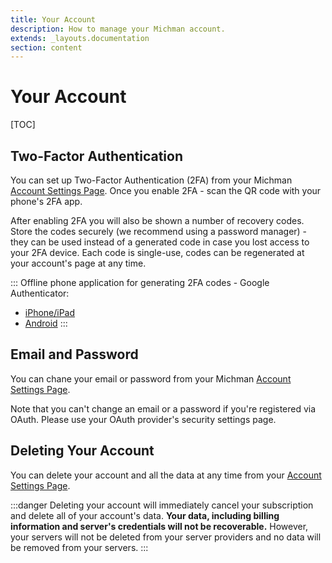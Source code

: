 ```yaml
---
title: Your Account
description: How to manage your Michman account.
extends: _layouts.documentation
section: content
---
```


# Your Account

[TOC]



## Two-Factor Authentication

You can set up Two-Factor Authentication (2FA) from your Michman [Account Settings Page][account-settings].
Once you enable 2FA - scan the QR code with your phone's 2FA app.

After enabling 2FA you will also be shown a number of recovery codes. Store the codes securely (we recommend using a password manager) -
they can be used instead of a generated code in case you lost access to your 2FA device.
Each code is single-use, codes can be regenerated at your account's page at any time.

:::
Offline phone application for generating 2FA codes - Google Authenticator:
- [iPhone/iPad](https://apps.apple.com/app/google-authenticator/id388497605)
- [Android](https://play.google.com/store/apps/details?id=com.google.android.apps.authenticator2)
:::



## Email and Password

You can chane your email or password from your Michman [Account Settings Page][account-settings].

Note that you can't change an email or a password if you're registered via OAuth. Please use your OAuth provider's security settings page.



## Deleting Your Account

You can delete your account and all the data at any time from your [Account Settings Page][account-settings].

:::danger
Deleting your account will immediately cancel your subscription and delete all of your account's data.
**Your data, including billing information and server's credentials will not be recoverable.**
However, your servers will not be deleted from your server providers and no data will be removed from your servers.
:::



[account-settings]: https://app.michman.dev/account/profile "Michman Account Settings Page"
